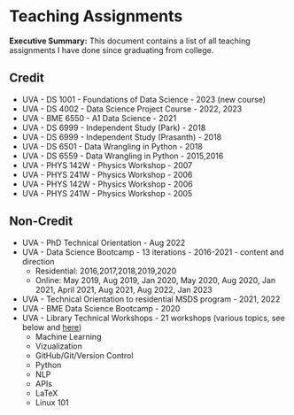 # Teaching Assignments
**Executive Summary:** This document contains a list of all teaching assignments I have done since graduating from college.

## Credit
* UVA - DS 1001 - Foundations of Data Science - 2023 (new course)
* UVA - DS 4002 - Data Science Project Course - 2022, 2023
* UVA - BME 6550 - A1 Data Science - 2021
* UVA - DS 6999 - Independent Study (Park) - 2018
* UVA - DS 6999 - Independent Study (Prasanth) - 2018
* UVA - DS 6501 - Data Wrangling in Python - 2018
* UVA - DS 6559 - Data Wrangling in Python - 2015,2016
* UVA - PHYS 142W - Physics Workshop - 2007
* UVA - PHYS 241W - Physics Workshop - 2006
* UVA - PHYS 142W - Physics Workshop - 2006
* UVA - PHYS 241W - Physics Workshop - 2005

## Non-Credit

* UVA - PhD Technical Orientation - Aug 2022
* UVA - Data Science Bootcamp - 13 iterations - 2016-2021 - content and direction
    * Residential: 2016,2017,2018,2019,2020
    * Online: May 2019, Aug 2019, Jan 2020, May 2020, Aug 2020, Jan 2021, April 2021, Aug 2021, Aug 2022, Jan 2023
* UVA - Technical Orientation to residential MSDS program - 2021, 2022
* UVA - BME Data Science Bootcamp - 2020
* UVA - Library Technical Workshops - 21 workshops (various topics, see below and [here](https://data.library.virginia.edu/training/past-workshops/))
  * Machine Learning
  * Vizualization
  * GitHub/Git/Version Control
  * Python
  * NLP
  * APIs
  * LaTeX
  * Linux 101
